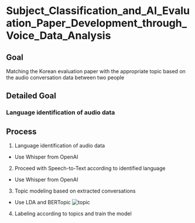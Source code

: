 # Subject_Classification_and_AI_Evaluation_Paper_Development_through_Voice_Data_Analysis

## Goal
Matching the Korean evaluation paper with the appropriate topic based on the audio conversation data between two people
## Detailed Goal
### Language identification of audio data

## Process
1. Language identification of audio data
- Use Whisper from OpenAI
  
2. Proceed with Speech-to-Text according to identified language
- Use Whisper from OpenAI

3. Topic modeling based on extracted conversations
- Use LDA and BERTopic
![topic](https://github.com/kimchaeri/Subject_Classification_and_AI_Evaluation_Paper_Development_through_Voice_Data_Analysis/assets/74261590/95d32170-27b8-464c-8859-39d0e16695f1)

4. Labeling according to topics and train the model





